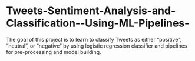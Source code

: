 # Tweets-Sentiment-Analysis-and-Classification--Using-ML-Pipelines-
 The goal of this project is to learn to classify Tweets as either “positive”, “neutral”, or “negative” by using logistic regression classifier and pipelines for pre-processing and model building.
